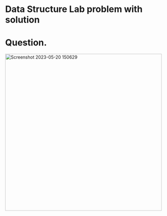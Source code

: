 # Data Structure Lab problem with solution

# Question.
<img width="502" alt="Screenshot 2023-05-20 150629" src="https://github.com/saiduzzaman46/DS_problem_with_solution/assets/102038478/6f89f10c-a143-4c94-99af-73c99f26d0cb">
